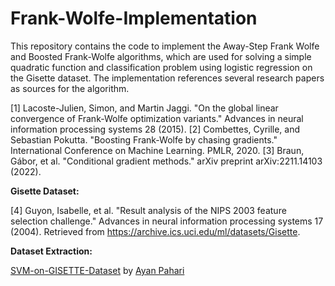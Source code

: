 # Frank-Wolfe-Implementation

This repository contains the code to implement the Away-Step Frank Wolfe and Boosted Frank-Wolfe algorithms, which are used for solving a simple quadratic function and classification problem using logistic regression on the Gisette dataset. The implementation references several research papers as sources for the algorithm.

[1] Lacoste-Julien, Simon, and Martin Jaggi. "On the global linear convergence of Frank-Wolfe optimization variants." Advances in neural information processing systems 28 (2015).
[2] Combettes, Cyrille, and Sebastian Pokutta. "Boosting Frank-Wolfe by chasing gradients." International Conference on Machine Learning. PMLR, 2020.
[3] Braun, Gábor, et al. "Conditional gradient methods." arXiv preprint arXiv:2211.14103 (2022).

**Gisette Dataset:**

[4] Guyon, Isabelle, et al. "Result analysis of the NIPS 2003 feature selection challenge." Advances in neural information processing systems 17 (2004). Retrieved from https://archive.ics.uci.edu/ml/datasets/Gisette. 

**Dataset Extraction:**

[SVM-on-GISETTE-Dataset](https://github.com/AyanPahari/SVM-on-GISETTE-Dataset) by [Ayan Pahari](https://github.com/AyanPahari)
